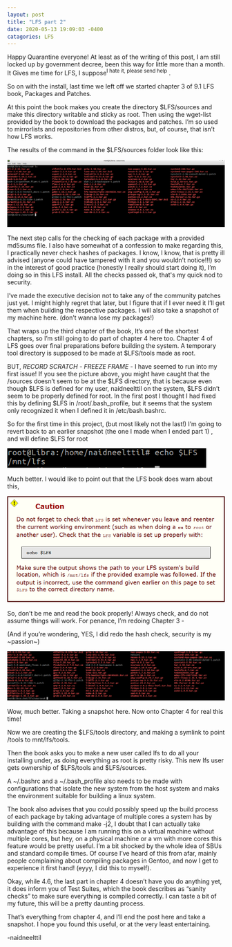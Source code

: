 ```yaml
---
layout: post
title: "LFS part 2"
date: 2020-05-13 19:09:03 -0400
catagories: LFS
---
```



Happy Quarantine everyone! At least as of the writing of this post, I am still locked up by government decree, been this way for little more than a month. It Gives me time for LFS, I suppose<sup>I hate it, please send help</sup> . 

So on with the install, last time we left off we started chapter 3 of 9.1 LFS book, Packages and Patches. 

At this point the book makes you create the directory $LFS/sources and make this directory writable and sticky as root.  Then using the wget-list provided by the book to download the packages and patches. I’m so used to mirrorlists and repositories from other distros, but, of course, that isn’t how LFS works. 

The results of the command in the $LFS/sources folder look like this:


![image](/assets/LFSpart2/image4.png)

The next step calls for the checking of each package with a provided md5sums file. I also have somewhat of a confession to make regarding this, I practically never check hashes of packages. I know, I know, that is pretty ill advised (anyone could have tampered with it and you wouldn’t notice!!!) so in the interest of good practice (honestly I really should start doing it), I’m doing so in this LFS install. All the checks passed ok, that's my quick nod to security.

I’ve made the executive decision not to take any of the community patches just yet. I might highly regret that later, but I figure that if I ever need it I’ll get them when building the respective packages.  I will also take a snapshot of my machine here. (don’t wanna lose my packages!)

That wraps up the third chapter of the book, It’s one of the shortest chapters, so I’m still going to do part of chapter 4 here too. Chapter 4 of LFS goes over final preparations before building the system.  A temporary tool directory is supposed to be made at $LFS/tools made as root.

BUT, *RECORD SCRATCH* - *FREEZE FRAME* - I have seemed to run into my first issue! If you see the picture above, you might have caught that the /sources doesn’t seem to be at the $LFS directory,  that is because even though $LFS is defined for my user, naidneelttil on the system, $LFS didn’t seem to be properly defined for root. In the first post I thought I had fixed this by defining $LFS in  /root/.bash_profile, but it seems that the system only recognized it when I defined it in /etc/bash.bashrc. 

So for the first time in this project, (but most likely not the last!) I’m going to revert back to an earlier snapshot (the one I made when I ended part 1) , and will define $LFS for root


![image](/assets/LFSpart2/image1.png)

Much better. I would like to point out that the LFS book does warn about this, 

![image](/assets/LFSpart2/image3.png)


So, don’t be me and read the book properly! Always check, and do not assume things will work. For penance, I’m redoing Chapter 3 - 

(And if you’re wondering, YES, I did redo the hash check, security is my ~passion~)


![image](/assets/LFSpart2/image2.png)

Wow, much better. Taking a snapshot here. Now onto Chapter 4 for real this time!

Now we are creating the $LFS/tools directory, and making a symlink to point /tools  to mnt/lfs/tools. 

Then the book asks you to make a new user called lfs to do all your installing under, as doing everything as root is pretty risky. This new lfs user gets ownership of $LFS/tools and $LFS/sources. 

A ~/.bashrc and a ~/.bash_profile also needs to be made with configurations that isolate the new system from the host system and maks the environment suitable for building a linux system.

The book also advises that you could possibly speed up the build process of each package by taking advantage of multiple cores a system has by building with the command make -j2, I doubt that I can actually take advantage of this because I am running this on a virtual machine without multiple cores, but hey, on a physical machine or a vm with more cores this feature would be pretty useful. I’m a bit shocked by the whole idea of SBUs and standard compile times. Of course I’ve heard of this from afar, mainly people complaining about compiling packages in Gentoo, and now I get to experience it first hand! (eyyy, I did this to myself).

Okay, while 4.6, the last part in chapter 4 doesn’t have you do anything yet, it does inform you of Test Suites, which the book describes as “sanity checks” to make sure everything is compiled correctly. I can taste a bit of my future, this will be a pretty daunting process.

That’s everything from chapter 4, and I’ll end the post here and take a snapshot. I hope you found this useful, or at the very least entertaining.

-naidneelttil

